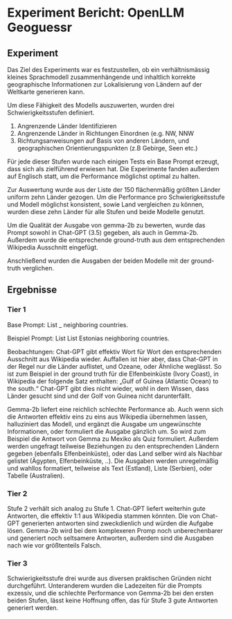 # Experiment Bericht: OpenLLM Geoguessr

## Experiment

Das Ziel des Experiments war es festzustellen, ob ein verhältnismässig kleines Sprachmodell zusammenhängende und inhaltlich korrekte geographische Informationen zur Lokalisierung von Ländern auf der Weltkarte generieren kann.

Um diese Fähigkeit des Modells auszuwerten, wurden drei Schwierigkeitsstufen definiert.

1.  Angrenzende Länder Identifizieren
2.  Angrenzende Länder in Richtungen Einordnen (e.g. NW, NNW
3.  Richtungsanweisungen auf Basis von anderen Ländern, und geographischen Orientierungspunkten (z.B Gebirge, Seen etc.)

Für jede dieser Stufen wurde nach einigen Tests ein Base Prompt erzeugt, dass sich als zielführend erwiesen hat. Die Experimente fanden außerdem auf Englisch statt, um die Performance möglichst optimal zu halten.

Zur Auswertung wurde aus der Liste der 150 flächenmäßig größten Länder uniform zehn Länder gezogen. Um die Performance pro Schwierigkeitsstufe und Modell möglichst konsistent, sowie Land vergleichen zu können, wurden diese zehn Länder für alle Stufen und beide Modelle genutzt.

Um die Qualität der Ausgabe von gemma-2b zu bewerten, wurde das Prompt sowohl in Chat-GPT (3.5) gegeben, als auch in Gemma-2b. Außerdem wurde die entsprechende ground-truth aus dem entsprechenden Wikipedia Ausschnitt eingefügt.

Anschließend wurden die Ausgaben der beiden Modelle mit der ground-truth verglichen.


## Ergebnisse

### Tier 1

Base Prompt: List _ neighboring countries.

Beispiel Prompt: List List Estonias neighboring countries.

Beobachtungen: Chat-GPT gibt effektiv Wort für Wort den entsprechenden Ausschnitt aus Wikipedia wieder. Auffallen ist hier aber, dass Chat-GPT in der Regel nur die Länder auflistet, und Ozeane, oder Ähnliche weglässt. So ist zum Beispiel in der ground truth für die Elfenbeinküste (Ivory Coast), in Wikipedia der folgende Satz enthalten: „Gulf of Guinea (Atlantic Ocean) to the south.“ Chat-GPT gibt dies nicht wieder, wohl in dem Wissen, dass Länder gesucht sind und der Golf von Guinea nicht darunterfällt.

Gemma-2b liefert eine reichlich schlechte Performance ab. Auch wenn sich die Antworten effektiv eins zu eins aus Wikipedia übernehmen lassen, halluziniert das Modell, und ergänzt die Ausgabe um ungewünschte Informationen, oder formuliert die Ausgabe gänzlich um. So wird zum Beispiel die Antwort von Gemma zu Mexiko als Quiz formuliert. Außerdem werden ungefragt teilweise Beziehungen zu den entsprechenden Ländern gegeben (ebenfalls Elfenbeinküste), oder das Land selber wird als Nachbar gelistet (Ägypten, Elfenbeinküste,  ..). Die Ausgaben werden unregelmäßig und wahllos formatiert, teilweise als Text (Estland), Liste (Serbien), oder Tabelle (Australien).

### Tier 2

Stufe 2 verhält sich analog zu Stufe 1. Chat-GPT liefert weiterhin gute Antworten, die effektiv 1:1 aus Wikipedia stammen könnten. Die von Chat-GPT generierten antworten sind zweckdienlich und würden die Aufgabe lösen. 
Gemma-2b wird bei dem komplexeren Promp noch unberechenbarer und generiert noch seltsamere Antworten, außerdem sind die Ausgaben nach wie vor größtenteils Falsch.

### Tier 3

Schwierigkeitsstufe drei wurde aus diversen praktischen Gründen nicht durchgeführt. Unteranderem wurden die Ladezeiten für die Prompts exzessiv, und die schlechte Performance von Gemma-2b bei den ersten beiden Stufen, lässt keine Hoffnung offen, das für Stufe 3 gute Antworten generiert werden.